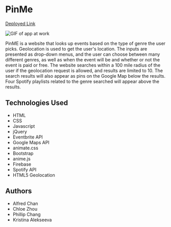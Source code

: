 # PinMe

[Deployed Link](https://phillipchang.github.io/PinMe)

![GIF of app at work](assets/images/site.gif "Animation of the app working")

PinME is a website that looks up events based on the type of genre the user picks. Geolocation is used to get the user's location. The inputs are presented as drop-down menus, and the user can choose between many different genres, as well as when the event will be and whether or not the event is paid or free. The website searches within a 100 mile radius of the user if the geolocation request is allowed, and results are limited to 10. The search results will also appear as pins on the Google Map below the results. Four Spotify playlists related to the genre searched will appear above the results.

## Technologies Used

* HTML
* CSS
* Javascript
* jQuery
* Eventbrite API
* Google Maps API
* animate.css
* Bootstrap
* anime.js
* Firebase
* Spotify API
* HTML5 Geolocation

## Authors

* Alfred Chan
* Chloe Zhou
* Phillip Chang
* Kristina Alekseeva
